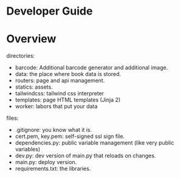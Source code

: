 # Developer Guide

# Overview
directories:
- barcode: Additional barcode generator and additional image.
- data: the place where book data is stored.
- routers: page and api management.
- statics: assets.
- tailwindcss: tailwind css interpreter
- templates: page HTML templates (Jinja 2)
- worker: labors that put your data

files:
- .gitignore: you know what it is.
- cert.pem, key.pem: self-signed ssl sign file.
- dependencies.py: public variable management (like very public variables)
- dev.py: dev version of main.py that reloads on changes.
- main.py: deploy version.
- requirements.txt: the libraries.

